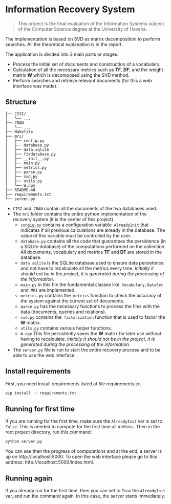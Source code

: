 # Information Recovery System

> This project is the final evaluation of the Information Systems subject of the Computer Science degree at the University of Havana.

The implementation is based on SVD as matrix decomposition to perform searches. All the theoretical explanation is in the report.

The application is divided into 3 main parts or stages:

- Process the initial set of documents and construction of a vocabulary.
- Calculation of all the necessary metrics such as **TF**, **DF**, and the weight matrix **W** which is decomposed using the SVD method.
- Perform searches and retrieve relevant documents (for this a web interface was made).

## Structure

```
├── CISI/
│   └── ...
├── CRAN
│   └── ...
├── Makefile
├── mri/
│   ├── config.py
│   ├── database.py
│   ├── data.sqlite
│   ├── fixdatabase.py
│   ├── __init__.py
│   ├── main.py
│   ├── metrics.py
│   ├── parse.py
│   ├── svd.py
│   ├── utils.py
│   └── W.npy
├── README.md
├── requirements.txt
└── server.py
```

- `CISI` and` CRAN` contain all the documents of the two databases used.
- The `mri` folder contains the entire python implementation of the recovery system (it is the center of this project).
  - `congig.py` contains a configuration variable` AlreadyInit` that indicates if all previous calculations are already in the database. The value of this variable must be controlled by the user.
  - `database.py` contains all the code that guarantees the persistence (in a SQLite database) of the computations performed on the collection. All documents, vocabulary and metrics **TF** and **DF** are stored in the database.
  - `data.sqlite` is the SQLite database used to ensure data persistence and not have to recalculate all the metrics every time. _Initially it should not be in the project, it is generated during the processing of the information._
  - `main.py` in this file the fundamental classes like` Vocabulary`, `DataSet` and` MRI` are implemented.
  - `metrics.py` contains the` metrics` function to check the accuracy of the system against the current set of documents.
  - `parse.py` has the necessary functions to process the files with the data (documents, queries and relations).
  - `svd.py` contains the` factorization` function that is used to factor the **W** matrix.
  - `utils.py` contains various helper functions.
  - `W.npy` This file persistently saves the **W** matrix for later use without having to recalculate. _Initially it should not be in the project, it is generated during the processing of the information._ 
- The `server.py` file is run to start the entire recovery process and to be able to use the web interface.

## Install requirements

First, you need install requirements listed at file requirements.txt

```bash
pip install -r requirements.txt
```

## Running for first time

If you are running for the first time, make sure the `AlreadyInit` var is set to `False`. This is needed to compute for the first time all metrics. Then in the root project directory, run this command:
```bash
python server.py
```
You can see then the progress of computations and at the end, a server is up on http://localhost:5000. To open the web interface please go to this address: http://localhost:5000/index.html.

## Running again

If you already run for the first time, then you can set to `True` the `AlreadyInit` var, and run the command again. In this case, the server starts immediately.
